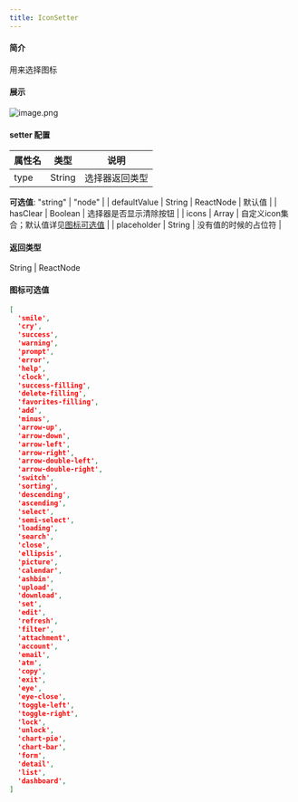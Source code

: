 ```yaml
---
title: IconSetter
---
```

#### 简介
用来选择图标
#### 展示
![image.png](https://cdn.nlark.com/yuque/0/2022/png/242652/1644394747068-9b8f47e1-06f7-48de-ba73-9ed3d389f913.png#clientId=u144a54e7-b111-4&crop=0&crop=0&crop=1&crop=1&from=paste&height=290&id=uae8bb869&margin=%5Bobject%20Object%5D&name=image.png&originHeight=579&originWidth=1172&originalType=binary&ratio=1&rotation=0&showTitle=false&size=148927&status=done&style=none&taskId=ud281e100-e277-493d-8d4a-0e7b2c1b8f2&title=&width=586)
#### setter 配置
| **属性名** | **类型** | **说明** |
| --- | --- | --- |
| type | String | 选择器返回类型
**可选值**:
"string" &#124; "node" |
| defaultValue | String &#124; ReactNode | 默认值 |
| hasClear | Boolean | 选择器是否显示清除按钮 |
| icons | Array | 自定义icon集合；默认值详见[图标可选值](#SWnNn) |
| placeholder | String | 没有值的时候的占位符 |

#### 返回类型
String | ReactNode
#### 图标可选值
```json
[
  'smile',
  'cry',
  'success',
  'warning',
  'prompt',
  'error',
  'help',
  'clock',
  'success-filling',
  'delete-filling',
  'favorites-filling',
  'add',
  'minus',
  'arrow-up',
  'arrow-down',
  'arrow-left',
  'arrow-right',
  'arrow-double-left',
  'arrow-double-right',
  'switch',
  'sorting',
  'descending',
  'ascending',
  'select',
  'semi-select',
  'loading',
  'search',
  'close',
  'ellipsis',
  'picture',
  'calendar',
  'ashbin',
  'upload',
  'download',
  'set',
  'edit',
  'refresh',
  'filter',
  'attachment',
  'account',
  'email',
  'atm',
  'copy',
  'exit',
  'eye',
  'eye-close',
  'toggle-left',
  'toggle-right',
  'lock',
  'unlock',
  'chart-pie',
  'chart-bar',
  'form',
  'detail',
  'list',
  'dashboard',
]
```
